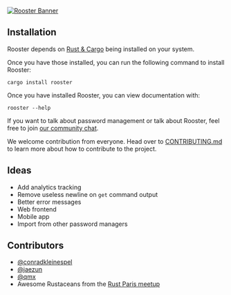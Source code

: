 [![Rooster Banner](http://conradk.com/rooster/images/rooster-banner.png)](http://conradk.com/rooster/)

## Installation

Rooster depends on [Rust & Cargo][0] being installed on your system.

Once you have those installed, you can run the following command to install Rooster:
```shell
cargo install rooster
```

Once you have installed Rooster, you can view documentation with:
```shell
rooster --help
```

If you want to talk about password management or talk about Rooster, feel free to
join [our community chat][2].

We welcome contribution from everyone. Head over to [CONTRIBUTING.md][3] to learn
more about how to contribute to the project.

## Ideas

- Add analytics tracking
- Remove useless newline on `get` command output
- Better error messages
- Web frontend
- Mobile app
- Import from other password managers

## Contributors

- [@conradkleinespel](https://github.com/conradkleinespel)
- [@jaezun](https://github.com/jaezun)
- [@qmx](https://github.com/qmx)
- Awesome Rustaceans from the [Rust Paris meetup](http://www.meetup.com/Rust-Paris/)

[0]: https://www.rust-lang.org/downloads.html "How to install Rust & Cargo"
[1]: https://github.com/conradkleinespel/rooster/issues/new "Open an issue"
[2]: https://discord.gg/0lYgGUEC78GMWx6S "Rooster community chat"
[3]: CONTRIBUTING.md "Contribution guidelines"
